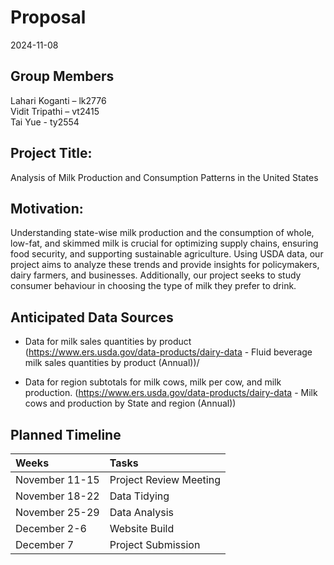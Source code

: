 Proposal
================
2024-11-08

## Group Members

Lahari Koganti – lk2776  
Vidit Tripathi – vt2415  
Tai Yue - ty2554  

## Project Title:

Analysis of Milk Production and Consumption Patterns in the United
States

## Motivation:

Understanding state-wise milk production and the consumption of whole,
low-fat, and skimmed milk is crucial for optimizing supply chains,
ensuring food security, and supporting sustainable agriculture. Using
USDA data, our project aims to analyze these trends and provide insights
for policymakers, dairy farmers, and businesses. Additionally, our
project seeks to study consumer behaviour in choosing the type of milk
they prefer to drink.

## Anticipated Data Sources

- Data for milk sales quantities by product
  (<https://www.ers.usda.gov/data-products/dairy-data> - Fluid beverage
  milk sales quantities by product (Annual))/

- Data for region subtotals for milk cows, milk per cow, and milk
  production. (<https://www.ers.usda.gov/data-products/dairy-data> -
  Milk cows and production by State and region (Annual))

## Planned Timeline

| Weeks          | Tasks                  |
|:---------------|:-----------------------|
| November 11-15 | Project Review Meeting |
| November 18-22 | Data Tidying           |
| November 25-29 | Data Analysis          |
| December 2-6   | Website Build          |
| December 7     | Project Submission     |
